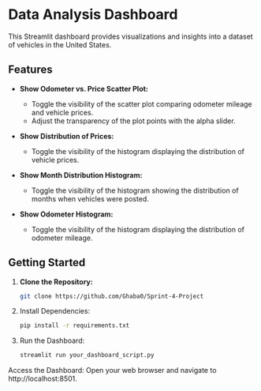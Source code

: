 # Data Analysis Dashboard

This Streamlit dashboard provides visualizations and insights into a dataset of vehicles in the United States.

## Features

- **Show Odometer vs. Price Scatter Plot:**
  - Toggle the visibility of the scatter plot comparing odometer mileage and vehicle prices.
  - Adjust the transparency of the plot points with the alpha slider.

- **Show Distribution of Prices:**
  - Toggle the visibility of the histogram displaying the distribution of vehicle prices.

- **Show Month Distribution Histogram:**
  - Toggle the visibility of the histogram showing the distribution of months when vehicles were posted.

- **Show Odometer Histogram:**
  - Toggle the visibility of the histogram displaying the distribution of odometer mileage.

## Getting Started

1. **Clone the Repository:**
   ```bash
   git clone https://github.com/Ghaba0/Sprint-4-Project
   
2. Install Dependencies:
   ```bash
   pip install -r requirements.txt

3. Run the Dashboard:
   ```bash
   streamlit run your_dashboard_script.py

Access the Dashboard:
Open your web browser and navigate to http://localhost:8501.
